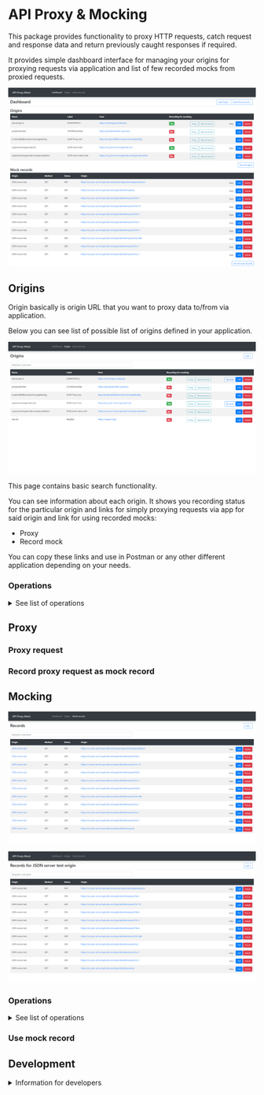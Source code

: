 # API Proxy & Mocking

This package provides functionality to proxy HTTP requests, catch request and response data and return previously caught responses if required.

It provides simple dashboard interface for managing your origins for proxying requests via application and list of few recorded mocks from proxied requests.

![alt text](/docs/images/dashboard.png "Dashboard")

## Origins

Origin basically is origin URL that you want to proxy data to/from via application.

Below you can see list of possible list of origins defined in your application.

![alt text](/docs/images/origin.png "Origins")

This page contains basic search functionality.

You can see information about each origin. It shows you recording status for the particular origin and links for simply proxying requests via app for said origin and link for using recorded mocks:

* Proxy
* Record mock

You can copy these links and use in Postman or any other different application depending on your needs.

### Operations

<details>
  <summary> See list of operations</summary>

_Operation links are relative for your application domain._

#### Add

* [Add origin](/admin/origin/add): `/admin/origin/add`

![alt text](/docs/images/origin_add.png "Add origin")

#### Edit

* [Edit origin](/admin/origin/{origin_id}/edit): `/admin/origin/{origin_id}/edit`

![alt text](/docs/images/origin_edit.png "Edit origin")

#### Delete

* [Delete origin](/admin/origin/{origin_id}/delete): `/admin/origin/{origin_id}/delete`

![alt text](/docs/images/origin_delete.png "Delete origin")
</details>

## Proxy

### Proxy request

### Record proxy request as mock record

## Mocking

![alt text](/docs/images/mock_complete.png "Mocked records")

![alt text](/docs/images/mock_origin.png "Mocked records for specific proxy")

### Operations

<details>
  <summary> See list of operations</summary>

_Operation links are relative for your application domain._

#### Add

* [Add mock record](/admin/mock/add): `/admin/mock/add`

* [Add mock record for specific origin](/admin/origin/{origin_id}/mock/add): `/admin/origin/{origin_id}/mock/add`

![alt text](/docs/images/mock_add.png "Add mock record")

#### Edit

* [Edit mock record](/admin/origin/{origin_id}/mock/{method}/{mock_id}/edit): `/admin/origin/{origin_id}/mock/{method}/{mock_id}/edit`

![alt text](/docs/images/mock_edit.png "Edit mock record")

#### Delete

* [Delete mock record](/admin/origin/{origin_id}/mock/{method}/{mock_id}/delete): `/admin/origin/{origin_id}/mock/{method}/{mock_id}/delete`

![alt text](/docs/images/mock_delete.png "Delete mock record")

</details>

### Use mock record

## Development

<details>
  <summary> Information for developers</summary>

* Prepare environment config:

    Copy `.env.example` file as `.env`:

    ```bash
    cp .env.example .env
    ```

* Start application:

    Local:

    ```bash
    php -S localhost:80 -t ./public
    ```
  
    Docker Compose:

    ```bash
    docker-compose up -d
    ```
  
    GNU Make:

    ```bash
    make up
    ```

* Build dependencies:

    Local:
    
    ```bash
    composer install
    ```
    
    Docker Compose:
    
    ```bash
    docker-compose exec php composer install
    ```
    
    GNU Make:
    
    ```bash
    make composer install
    ```
</details>